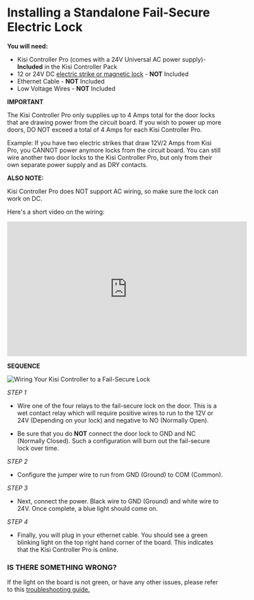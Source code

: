 # Installing a Standalone Fail-Secure Electric Lock #

**You will need:**

* Kisi Controller Pro (comes with a 24V Universal AC power supply)- **Included** in the Kisi Controller Pack
* 12 or 24V DC [electric strike or magnetic lock](https://www.getkisi.com/guides/electronic-locks) - **NOT** Included
* Ethernet Cable - **NOT** Included
* Low Voltage Wires - **NOT** Included

**IMPORTANT**

The Kisi Controller Pro only supplies up to 4 Amps total for the door locks that are drawing power from the circuit board. If you wish to power up more doors, DO NOT exceed a total of 4 Amps for each Kisi Controller Pro.

Example: If you have two electric strikes that draw 12V/2 Amps from Kisi Pro, you CANNOT power anymore locks from the circuit board. You can still wire another two door locks to the Kisi Controller Pro, but only from their own separate power supply and as DRY contacts.


**ALSO NOTE:**

Kisi Controller Pro does NOT support AC wiring, so make sure the lock can work on DC.

Here's a short video on the wiring:

<iframe width="560" height="315" src="https://www.youtube.com/embed/AR7dXvml0TE" frameborder="0" allow="accelerometer; autoplay; encrypted-media; gyroscope; picture-in-picture" allowfullscreen></iframe>



**SEQUENCE**

![Wiring Your Kisi Controller to a Fail-Secure Lock](https://help.kisi.io/hc/article_attachments/360052318854/Standalone_fail_secure_electric_lock.PNG)

*STEP 1*

 * Wire one of the four relays to the fail-secure lock on the door. This is a wet contact relay which will require positive wires to run to the 12V or 24V (Depending on your lock) and negative to NO (Normally Open).

 * Be sure that you do **NOT** connect the door lock to GND and NC (Normally Closed). Such a configuration will burn out the fail-secure lock over time.

*STEP 2*

 * Configure the jumper wire to run from GND (Ground) to COM (Common).

*STEP 3*

 * Next, connect the power. Black wire to GND (Ground) and white wire to 24V. Once complete, a blue light should come on.

*STEP 4*

 * Finally, you will plug in your ethernet cable. You should see a green blinking light on the top right hand corner of the board. This indicates that the Kisi Controller Pro is online.

### IS THERE SOMETHING WRONG? ###

If the light on the board is not green, or have any other issues, please refer to this [troubleshooting guide.](https://help.kisi.io/hc/en-us/articles/115009339068-Network-Settings-for-Controller-Pro-)
